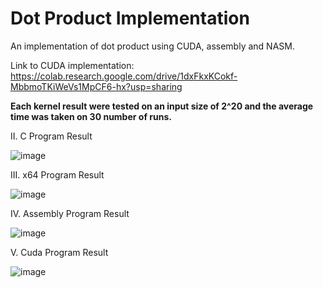 # Dot Product Implementation
 An implementation of dot product using CUDA, assembly and NASM.

 Link to CUDA implementation: https://colab.research.google.com/drive/1dxFkxKCokf-MbbmoTKiWeVs1MpCF6-hx?usp=sharing
 


**Each kernel result were tested on an input size of 2^20 and the average time was taken on 30 number of runs.**

II. C Program  Result

![image](https://github.com/falarion08/Dot-Product-Implementation/assets/113824865/2e0893d5-265c-4f5f-9e73-ed5d70546ab6)

III. x64 Program Result

![image](https://github.com/falarion08/Dot-Product-Implementation/assets/113824865/b1d023c4-1d6c-468a-a2c2-684e6c9888ee)

IV. Assembly Program Result

![image](https://github.com/falarion08/Dot-Product-Implementation/assets/113824865/44a2b189-39b8-410c-96e9-aae4b78eaaba)

V. Cuda Program Result

![image](https://github.com/falarion08/Dot-Product-Implementation/assets/113824865/0b6a0e7d-31ab-4ee2-affb-9a6ab87a355f)
